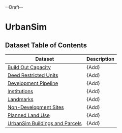 --Draft--

# UrbanSim

## Dataset Table of Contents

**Dataset**|**Description**
-----|-----
[Build Out Capacity](build-out-capacity.md)|{Add}
[Deed Restricted Units](deed-restricted-units.md)|{Add}
[Development Pipeline](development-pipeline.md)|{Add}
[Institutions](institutions.md)|{Add}
[Landmarks](landmarks.md)|{Add}
[Non-Development Sites](non-development-sites.md)|{Add}
[Planned Land Use](plu.md)|{Add}
[UrbanSim Buildings and Parcels](urbansim-buildings-parcels.md)|{Add}
